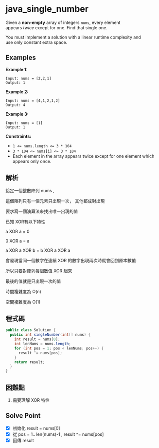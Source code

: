 # java_single_number

Given a **non-empty** array of integers `nums`, every element appears *twice* except for one. Find that single one.

You must implement a solution with a linear runtime complexity and use only constant extra space.

## Examples

**Example 1:**

```
Input: nums = [2,2,1]
Output: 1

```

**Example 2:**

```
Input: nums = [4,1,2,1,2]
Output: 4

```

**Example 3:**

```
Input: nums = [1]
Output: 1

```

**Constraints:**

- `1 <= nums.length <= 3 * 104`
- `3 * 104 <= nums[i] <= 3 * 104`
- Each element in the array appears twice except for one element which appears only once.

## 解析

給定一個整數陣列 nums ,

這個陣列只有一個元素只出現一次， 其他都成對出現

要求寫一個演算法來找出唯一出現的值

已知 XOR有以下特性

a XOR a = 0

0 XOR a = a

a XOR a XOR b = b XOR a XOR a

會發現當同一個數字在連續 XOR 的數字出現兩次時就會回到原本數值

所以只要對陣列每個數值 XOR 起來

最後的值就是只出現一次的值

時間複雜度為 O(n)

空間複雜度為 O(1)

## 程式碼
```java
public class Solution {
  public int singleNumber(int[] nums) {
    int result = nums[0];
    int lenNums = nums.length;
    for (int pos = 1; pos < lenNums; pos++) {
      result ^= nums[pos];
    }
    return result;
  }
}

```
## 困難點

1. 需要理解 XOR 特性

## Solve Point

- [x]  初始化 result = nums[0]
- [x]  從 pos = 1.. len(nums)-1 , result ^= nums[pos]
- [x]  回傳 result